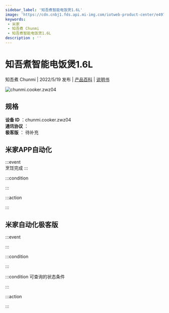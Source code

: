 ```yaml
---
sidebar_label: '知吾煮智能电饭煲1.6L'
image: 'https://cdn.cnbj1.fds.api.mi-img.com/iotweb-product-center/e4978de8764b065a304c40b2b04e4c13_1649844679810.png?GalaxyAccessKeyId=AKVGLQWBOVIRQ3XLEW&Expires=9223372036854775807&Signature=2aS6DMnnKTtgZF6f1LYGpq2Ey7Y='
keywords: 
 - 米家
 - 知吾煮 Chunmi
 - 知吾煮智能电饭煲1.6L
description : ''
---
```

# 知吾煮智能电饭煲1.6L

知吾煮 Chunmi | 2022/5/19 发布 | [产品百科](https://home.mi.com/webapp/content/baike/product/index.html?model=chunmi.cooker.zwz04/) | [说明书](https://home.mi.com/views/introduction.html?model=chunmi.cooker.zwz04&region=cn)

![chunmi.cooker.zwz04](https://cdn.cnbj1.fds.api.mi-img.com/iotweb-product-center/e4978de8764b065a304c40b2b04e4c13_1649844679810.png?GalaxyAccessKeyId=AKVGLQWBOVIRQ3XLEW&Expires=9223372036854775807&Signature=2aS6DMnnKTtgZF6f1LYGpq2Ey7Y=)

## 规格  
> 
**设备 ID** ：chunmi.cooker.zwz04  
**通讯协议** ：  
**极客版**  ： 待补充 


## 米家APP自动化  

:::event  
烹饪完成
:::

:::condition  

:::

:::action   

:::

## 米家自动化极客版  

:::event  

:::

:::condition  

:::

:::condition 可查询的状态条件  

:::

:::action  

:::

        
